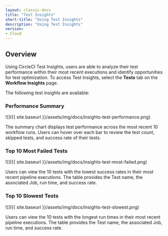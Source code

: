 ```yaml
---
layout: classic-docs
title: "Test Insights"
short-title: "Using Test Insights"
description: "Using Test Insights"
version:
- Cloud
---
```


## Overview

Using CircleCI Test Insights, users are able to analyze their test performance
within their most recent executions and identify opportunities for test
optimization. To access Test Insights, select the **Tests** tab on the
**Workflow Insights** page. 

The following test insights are available:

### Performance Summary


![]({{ site.baseurl }}/assets/img/docs/insights-test-performance.png)

The summary chart displays test performance across the most recent 10 workflow
runs. Users can hover over each bar to review the test count, skipped tests, and
success rate of their tests.

### Top 10 Most Failed Tests 

![]({{ site.baseurl }}/assets/img/docs/insights-test-most-failed.png)

Users can view the 10 tests with the lowest success rates in their most recent
pipeline executions. The table provides the Test name, the associated Job, run
time, and success rate.


### Top 10 Slowest Tests 

![]({{ site.baseurl }}/assets/img/docs/insights-test-slowest.png)

Users can view the 10 tests with the longest run times in their most recent
pipeline executions. The table provides the Test name, the associated Job, run
time, and success rate.


